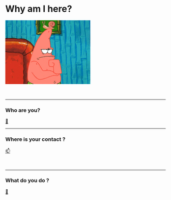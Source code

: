 # Why am I here?

![](Resources/gifs/where_is_your_contacts.gif)

<br/>

***

### Who are you?
[🤔](Resources/gifs/404.gif)

***

### Where is your contact ?
[📫](CONTACT.md)

<br/>

***

### What do you do ?
[🧾](ABOUT.md)

<br/>


